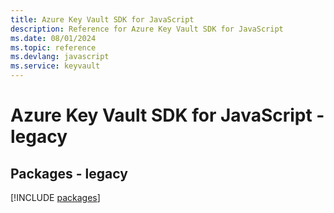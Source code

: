 ```yaml
---
title: Azure Key Vault SDK for JavaScript
description: Reference for Azure Key Vault SDK for JavaScript
ms.date: 08/01/2024
ms.topic: reference
ms.devlang: javascript
ms.service: keyvault
---
```

# Azure Key Vault SDK for JavaScript - legacy
## Packages - legacy
[!INCLUDE [packages](key-vault-index.md)]